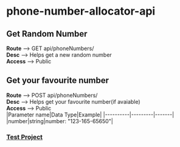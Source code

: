 # phone-number-allocator-api

## Get Random Number
__Route__  --> GET api/phoneNumbers/  
__Desc__   --> Helps get a new random number  
__Access__ --> Public  

## Get your favourite number
__Route__  --> POST api/phoneNumbers/  
__Desc__   --> Helps get your favourite number(if avaiable)  
__Access__ --> Public  
|Parameter name|Data Type|Example|
|----------|---------|-------|
|number|string|number: "123-165-65650"|

### [Test Project](https://phone-number-allocation.herokuapp.com/)